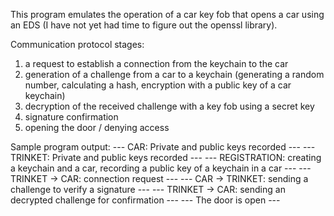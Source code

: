 This program emulates the operation of a car key fob that opens a car using an EDS (I have not yet had time to figure out the openssl library).

Communication protocol stages:
1) a request to establish a connection from the keychain to the car
2) generation of a challenge from a car to a keychain (generating a random number, calculating a hash, encryption with a public key of a car keychain)
3) decryption of the received challenge with a key fob using a secret key
4) signature confirmation
5) opening the door / denying access


Sample program output:
 --- CAR: Private and public keys recorded ---
 --- TRINKET: Private and public keys recorded ---
 --- REGISTRATION: creating a keychain and a car, recording a public key of a keychain in a car ---
 --- TRINKET -> CAR: connection request ---
 --- CAR -> TRINKET: sending a challenge to verify a signature ---
 --- TRINKET -> CAR: sending an decrypted challenge for confirmation ---
 --- The door is open ---